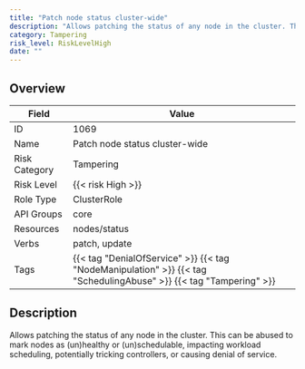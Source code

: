 ```yaml
---
title: "Patch node status cluster-wide"
description: "Allows patching the status of any node in the cluster. This can be abused to mark nodes as (un)healthy or (un)schedulable, impacting workload scheduling, potentially tricking controllers, or causing denial of service."
category: Tampering
risk_level: RiskLevelHigh
date: ""
---
```


## Overview

| Field         | Value                                                                                                              |
| ------------- | ------------------------------------------------------------------------------------------------------------------ |
| ID            | 1069                                                                                                               |
| Name          | Patch node status cluster-wide                                                                                     |
| Risk Category | Tampering                                                                                                          |
| Risk Level    | {{< risk High >}}                                                                                                  |
| Role Type     | ClusterRole                                                                                                        |
| API Groups    | core                                                                                                               |
| Resources     | nodes/status                                                                                                       |
| Verbs         | patch, update                                                                                                      |
| Tags          | {{< tag "DenialOfService" >}} {{< tag "NodeManipulation" >}} {{< tag "SchedulingAbuse" >}} {{< tag "Tampering" >}} |

## Description

Allows patching the status of any node in the cluster. This can be abused to mark nodes as (un)healthy or (un)schedulable, impacting workload scheduling, potentially tricking controllers, or causing denial of service.
